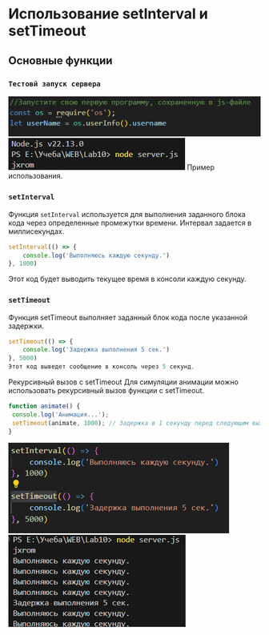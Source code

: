 # Использование setInterval и setTimeout

## Основные функции

### `Тестовй запуск сервера`
![alt text](img/Рисунок1.png)
![alt text](img/Рисунок2.png)
Пример использования.

### `setInterval`
Функция `setInterval` используется для выполнения заданного блока кода через определенные промежутки времени. Интервал задается в миллисекундах.

```javascript
setInterval(() => {
    console.log('Выполняюсь каждую секунду.')
}, 1000)
```
Этот код будет выводить текущее время в консоли каждую секунду.

### `setTimeout`
Функция setTimeout выполняет заданный блок кода после указанной задержки.
```javascript
setTimeout(() => {
    console.log('Задержка выполнения 5 сек.')
}, 5000)
Этот код выведет сообщение в консоль через 5 секунд.
```
Рекурсивный вызов с setTimeout
Для симуляции анимации можно использовать рекурсивный вызов функции с setTimeout.
```javascript
function animate() {
 console.log('Анимация...');
 setTimeout(animate, 1000); // Задержка в 1 секунду перед следующим вызовом
}
```

![alt text](img/Рисунок3.png)
![alt text](img/Рисунок4.png)
